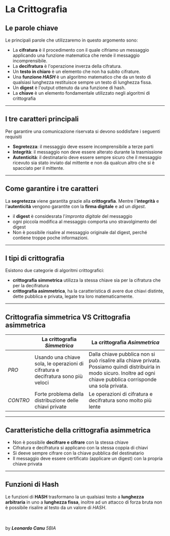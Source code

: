 # La Crittografia
## Le parole chiave
Le principali parole che utilizzaremo in questo argomento sono:
- La **cifratura** è il procedimento con il quale cifriamo un messaggio applicando
una funzione matematica che rende il messaggio incomprensibile.
- La **decifratura** è l'operazione inverza della cifratura.
- Un **testo in chiaro** è un elemento che non ha subito cifrature.
- Una **funzione *HASH*** è un algoritmo matematico che da un testo di qualsiasi lunghezza
restituisce sempre un testo di lunghezza fissa.
- Un **digest** è l'output ottenuto da una funzione di hash.
- La **chiave** è un elemento fondamentale utilizzato negli algoritmi di crittografia

---

## I tre caratteri principali
Per garantire una comunicazione riservata si devono soddisfare i seguenti requisiti
- **Segretezza**: il messaggio deve essere incomprensibile a terze parti
- **Integrità**: il messaggio non deve essere alterato durante la trasmissione
- **Autenticità**: il destinatario deve essere sempre sicuro che il messaggio ricevuto sia
stato inviato dal mittente e non da qualcun altro che si è spacciato per il mittente.

---

## Come garantire i tre caratteri
La **segretezza** viene garantita grazie alla **crittografia**. Mentre l'**integrità** e l'**autenticità** vengono garantite con la **firma digitale** e ad un *digest*.
- il **digest** è considesrata l'*impronta digitale* del messaggio
- ogni piccola modifica al messaggio comporta uno stravolgimento del digest
- Non è possibile risalire al messaggio originale dal digest, perché contiene troppe
poche informazioni.

---

## I tipi di crittografia
Esistono due categorie di algoritmi crittografici:
- **crittografia simmetrica** utilizza la stessa chiave sia per la cifratura che per la decifratura
- **crittografia asimmetrica**, ha la caratteristica di avere due chiavi distinte, dette pubblica e privata, legate tra loro matematicamente.

---

## Crittografia simmetrica VS Crittografia asimmetrica
||La crittografia ***Simmetrica*** |La crittografia ***Asimmetrica***|
|---|---|---|
|*PRO*|Usando una chiave sola, le operazioni di cifratura e decifratura sono più veloci |Dalla chiave pubblica non si può risalire alla chiave privata. Possiamo quindi distribuirla in modo sicuro. Inoltre ad ogni chiave pubblica corrisponde una sola privata.|
|*CONTRO*|Forte problema della distribuzione delle chiavi private|Le operazioni di cifratura e decifratura sono molto più lente|


---

## Caratteristiche della crittografia asimmetrica
- Non è possibile **decifrare e cifrare** con la stessa chiave
- Cifratura e decifratura si applicano con la stessa coppia di chiavi
- Si deeve sempre cifrare con la chiave pubblica del destinatario
- Il messaggio deve essere certificato (applicare un digest) con la propria chiave privata

---

## Funzioni di Hash
Le funzioni di **HASH** trasformano la un qualsiasi testo a **lunghezza arbitraria** in uno a **lunghezza fissa**, inoltre ad un attacco di forza bruta non è possibile risalire al testo da un valore di *HASH*.

<br><br>
by ***Leonardo Canu*** *5BIA*